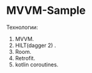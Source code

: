 # MVVM-Sample
Технологии: 
1. MVVM.
2. HILT(dagger 2) .
3. Room.
4. Retrofit.
5. kotlin coroutines.
 
